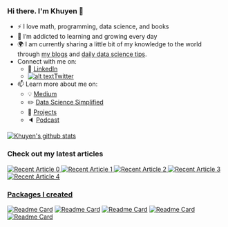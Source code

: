 <!-- Please don't remove this: Grab your social icons from https://github.com/carlsednaoui/gitsocial -->

[1.2]: http://i.imgur.com/wWzX9uB.png (twitter icon without padding)
[1]: [Twitter](https://twitter.com/KhuyenTran16)



### Hi there. I'm Khuyen 👋

<!--
**khuyentran1401/khuyentran1401** is a ✨ _special_ ✨ repository because its `README.md` (this file) appears on your GitHub profile.
-->

- :zap: I love math, programming, data science, and books
- 🌱 I’m addicted to learning and growing every day
- :earth_africa: I am currently sharing a little bit of my knowledge to the world through [my blogs](https://medium.com/@khuyentran1476) and [daily data science tips](https://mathdatasimplified.com/).
- Connect with me on:
  - :office: [LinkedIn](https://www.linkedin.com/in/khuyen-tran-1ab926151/)
  - [![alt text][1.2]][1][Twitter](https://twitter.com/KhuyenTran16)
- 📫 Learn more about me on:  
  - :bulb: [Medium](https://medium.com/@khuyentran1476)
  - :pencil2: [Data Science Simplified](https://mathdatasimplified.com/)
  - :dart: [Projects](https://khuyentran1401.github.io/)
  - :speaker: [Podcast](https://medium.com/@theartistsofdatascience/why-we-should-be-more-like-winnie-the-pooh-khuyen-tran-on-the-artists-of-data-science-c610c91d4c14)


  
[![Khuyen's github stats](https://github-readme-stats.vercel.app/api?username=khuyentran1401&count_private=true&show_icons=true&theme=radical&hide_rank=false)](https://github.com/anuraghazra/github-readme-stats)


### Check out my latest articles
<a target="_blank" href="https://github-readme-medium-recent-article.vercel.app/medium/@khuyentran1476/0"><img src="https://github-readme-medium-recent-article.vercel.app/medium/@khuyentran1476/0" alt="Recent Article 0"> 
 <a target="_blank" href="https://github-readme-medium-recent-article.vercel.app/medium/@khuyentran1476/1"><img src="https://github-readme-medium-recent-article.vercel.app/medium/@khuyentran1476/1" alt="Recent Article 1">
 <a target="_blank" href="https://github-readme-medium-recent-article.vercel.app/medium/@khuyentran1476/2"><img src="https://github-readme-medium-recent-article.vercel.app/medium/@khuyentran1476/2" alt="Recent Article 2">
 <a target="_blank" href="https://github-readme-medium-recent-article.vercel.app/medium/@khuyentran1476/3"><img src="https://github-readme-medium-recent-article.vercel.app/medium/@khuyentran1476/3" alt="Recent Article 3">
  <a target="_blank" href="https://github-readme-medium-recent-article.vercel.app/medium/@khuyentran1476/3"><img src="https://github-readme-medium-recent-article.vercel.app/medium/@khuyentran1476/4" alt="Recent Article 4">
    
### Packages I created
[![Readme Card](https://github-readme-stats.vercel.app/api/pin/?username=khuyentran1401&repo=top-github-scraper)](https://github.com/khuyentran1401/top-github-scraper) 
[![Readme Card](https://github-readme-stats.vercel.app/api/pin/?username=khuyentran1401&repo=python_snippet)](https://github.com/khuyentran1401/python_snippet)
[![Readme Card](https://github-readme-stats.vercel.app/api/pin/?username=khuyentran1401&repo=strip_interactive)](https://github.com/khuyentran1401/strip_interactive)
[![Readme Card](https://github-readme-stats.vercel.app/api/pin/?username=khuyentran1401&repo=same-stats-different-graphs)](https://github.com/khuyentran1401/same-stats-different-graphs)
[![Readme Card](https://github-readme-stats.vercel.app/api/pin/?username=khuyentran1401&repo=rich-dataframe)](https://github.com/khuyentran1401/rich-dataframe)


